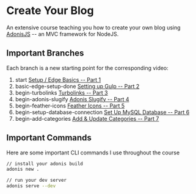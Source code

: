 # Create Your Blog

An extensive course teaching you how to create your own blog using [AdonisJS](http://adonisjs.com/) -- an MVC framework for NodeJS.

## Important Branches

Each branch is a new starting point for the corresponding video:

1.  start [Setup / Edge Basics -- Part 1](https://www.youtube.com/watch?v=rxzWUyimDHo)
2.  basic-edge-setup-done [Setting up Gulp -- Part 2](https://www.youtube.com/watch?v=-6X8_PvHbfI)
3.  begin-turbolinks [Turbolinks -- Part 3](https://www.youtube.com/watch?v=TW0RSd91Ti8)
4.  begin-adonis-slugify [Adonis Slugify -- Part 4](https://www.youtube.com/watch?v=BjvJ7IraLJY)
5.  begin-feather-icons [Feather Icons -- Part 5](https://www.youtube.com/watch?v=2MFKS9_oX9w)
6.  begin-setup-database-connection [Set Up MySQL Database -- Part 6](https://www.youtube.com/watch?v=y68qxNImAgY)
7.  begin-add-categories [Add & Update Categories -- Part 7](https://www.youtube.com/watch?v=jH2GIyQTwi0)

## Important Commands

Here are some important CLI commands I use throughout the course

```bash
// install your adonis build
adonis new .

// run your dev server
adonis serve --dev
```
